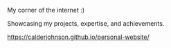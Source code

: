 My corner of the internet :)

Showcasing my projects, expertise, and achievements.

https://calderjohnson.github.io/personal-website/